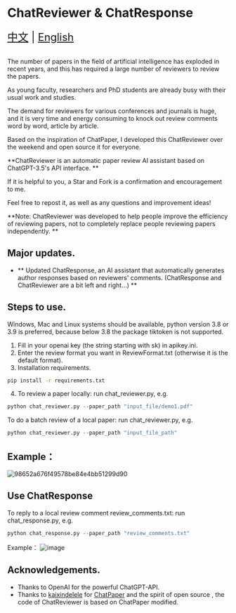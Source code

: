 # ChatReviewer & ChatResponse

<div style="font-size: 1.5rem;">
  <a href="./README.md">中文</a> |
  <a href="./readme_en.md">English</a>
</div>
</br>

The number of papers in the field of artificial intelligence has exploded in recent years, and this has required a large number of reviewers to review the papers.

As young faculty, researchers and PhD students are already busy with their usual work and studies.

The demand for reviewers for various conferences and journals is huge, and it is very time and energy consuming to knock out review comments word by word, article by article.

Based on the inspiration of ChatPaper, I developed this ChatReviewer over the weekend and open source it for everyone.

**ChatReviewer is an automatic paper review AI assistant based on ChatGPT-3.5's API interface. **

If it is helpful to you, a Star and Fork is a confirmation and encouragement to me.

Feel free to repost it, as well as any questions and improvement ideas!

**Note: ChatReviewer was developed to help people improve the efficiency of reviewing papers, not to completely replace people reviewing papers independently. **

## Major updates.
- ** Updated ChatResponse, an AI assistant that automatically generates author responses based on reviewers' comments. (ChatResponse and ChatReviewer are a bit left and right...) **

## Steps to use.
Windows, Mac and Linux systems should be available, python version 3.8 or 3.9 is preferred, because below 3.8 the package tiktoken is not supported.
1. Fill in your openai key (the string starting with sk) in apikey.ini.
2. Enter the review format you want in ReviewFormat.txt (otherwise it is the default format).
3. Installation requirements.
``` bash
pip install -r requirements.txt
```
4. To review a paper locally: run chat_reviewer.py, e.g.
```python
python chat_reviewer.py --paper_path "input_file/demo1.pdf"
```
To do a batch review of a local paper: run chat_reviewer.py, e.g.
```python
python chat_reviewer.py --paper_path "input_file_path"
```
## Example：
![98652a676f49578be84e4bb51299d90](https://user-images.githubusercontent.com/56249874/226108616-e9e5fe36-350e-4991-9ece-2259a9af3ac3.png)
## Use ChatResponse
To reply to a local review comment review_comments.txt: run chat_response.py, e.g.
```python
python chat_response.py --paper_path "review_comments.txt"
```
Example：
![image](https://user-images.githubusercontent.com/56249874/226114965-9a2b91e5-3766-42e8-b17f-05d9abb2191b.png)

## Acknowledgements.
- Thanks to OpenAI for the powerful ChatGPT-API.
- Thanks to [kaixindelele](https://github.com/kaixindelele) for [ChatPaper](https://github.com/kaixindelele/ChatPaper) and the spirit of open source , the code of ChatReviewer is based on ChatPaper modified.

